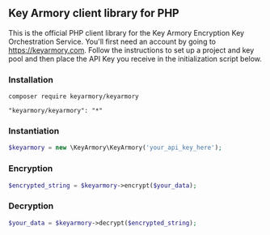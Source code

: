 ## Key Armory client library for PHP

This is the official PHP client library for the Key Armory Encryption Key Orchestration Service. You'll first need an account by going to https://keyarmory.com. Follow the instructions to set up a project and key pool and then place the API Key you receive in the initialization script below.

### Installation
```
composer require keyarmory/keyarmory
```
```
"keyarmory/keyarmory": "*"
```

### Instantiation
```php
$keyarmory = new \KeyArmory\KeyArmory('your_api_key_here');
```

### Encryption
```php
$encrypted_string = $keyarmory->encrypt($your_data);
```

### Decryption
```php
$your_data = $keyarmory->decrypt($encrypted_string);
```
